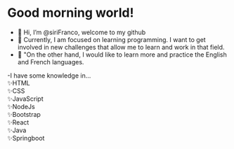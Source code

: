 <h1> Good morning world! </h1> 

- 👋 Hi, I’m @siriFranco, welcome to my github
- 🌱 Currently, I am focused on learning programming. I want to get involved in new challenges that allow me to learn and work in that field.
- 🌱 "On the other hand, I would like to learn more and practice the English and French languages.

-I have some knowledge in... <br>
✨HTML <br>
✨CSS <br>
✨JavaScript <br>
✨NodeJs <br>
✨Bootstrap <br>
✨React <br>
✨Java <br>
✨Springboot <br>
